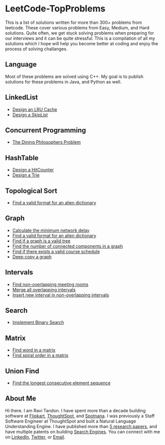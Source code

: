 # LeetCode-TopProblems

This is a list of solutions written for more than 300+ problems from leetcode. These cover various problems from Easy, Medium, and Hard solutions. Quite often, we get stuck solving problems when preparing for our interviews and it can be quite stressful. This is a compilation of all my solutions which I hope will help you become better at coding and enjoy the process of solving challanges.

## Language
Most of these problems are solved using C++. My goal is to publish solutions for these problems in Java, and Python as well.

## LinkedList
- [Design an LRU Cache](https://github.com/ravitandon90/LeetCode-TopProblems/blob/main/LinkedList/LRUCache.cpp)
- [Design a SkipList](https://github.com/ravitandon90/LeetCode-TopProblems/blob/main/LinkedList/SkipList.cpp)

## Concurrent Programming
- [The Dining Philosophers Problem](https://github.com/ravitandon90/LeetCode-TopProblems/blob/main/Concurrency/DiningPhilosophers.cpp)

## HashTable
- [Design a HitCounter](https://github.com/ravitandon90/LeetCode-TopProblems/blob/main/HashTable/HitCounter.cpp)
- [Design a Trie](https://github.com/ravitandon90/LeetCode-TopProblems/blob/main/HashTable/Trie.cpp)

## Topological Sort
- [Find a valid format for an alien dictionary](https://github.com/ravitandon90/LeetCode-TopProblems/blob/main/Graph/AlienDictionary.cpp)


## Graph
- [Calculate the minimum network delay](https://github.com/ravitandon90/LeetCode-TopProblems/blob/main/Graph/NetworkDelay.cpp)
- [Find a valid format for an alien dictionary](https://github.com/ravitandon90/LeetCode-TopProblems/blob/main/Graph/AlienDictionary.cpp)
- [Find if a graph is a valid tree](https://github.com/ravitandon90/LeetCode-TopProblems/blob/main/Graph/GraphValidTree.cpp)
- [Find the number of connected components in a graph](https://github.com/ravitandon90/LeetCode-TopProblems/blob/main/Graph/ConnectedComponents.cpp)
- [Find if there exists a valid course schedule](https://github.com/ravitandon90/LeetCode-TopProblems/blob/main/Graph/CourseSchedule.cpp)
- [Deep copy a graph](https://github.com/ravitandon90/LeetCode-TopProblems/blob/main/Graph/CloneGraph.cpp)

## Intervals
- [Find non-overlapping meeting rooms](https://github.com/ravitandon90/LeetCode-TopProblems/blob/main/Heap/MeetingRooms.cpp)
- [Merge all overlapping intervals]()
- [Insert new interval in non-overlapping intervals]()

## Search
- [Implement Binary Search](https://github.com/ravitandon90/LeetCode-TopProblems/blob/main/Search/BinarySearch.cpp)

## Matrix
- [Find word in a matrix](https://github.com/ravitandon90/LeetCode-TopProblems/blob/main/Matrix/WordSearch.cpp)
- [Find spiral order in a matrix](https://github.com/ravitandon90/LeetCode-TopProblems/blob/main/Matrix/SpiralOrder.cpp)

## Union Find
- [Find the longest consecutive element sequence](https://github.com/ravitandon90/LeetCode-TopProblems/blob/main/UnionFind/LongestConsecutiveSequence.cpp)


## About Me
Hi there. I am Ravi Tandon. I have spent more than a decade building software at [Flipkart](http://flipkart.com/), [ThoughtSpot](https://www.thoughtspot.com/), and [Spotnana](https://www.spotnana.com/). I was previously a Staff Software Engineer at ThoughtSpot and built a Natural Language Understanding Engine. I have published more than [5 research papers](https://scholar.google.com/citations?user=A5jKYW0AAAAJ&hl=en), and have multiple patents on building [Search Engines](https://patents.justia.com/inventor/ravi-tandon). You can connect with me on [LinkedIn](https://www.linkedin.com/in/ravi-tandon-b6534049/), [Twitter](https://twitter.com/ravi_tandon), or [Email](mailto:ravitandon2@gmail.com).